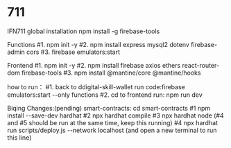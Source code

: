 # 711

IFN711
global installation
npm install -g firebase-tools

Functions
#1. npm init -y
#2. npm install express mysql2 dotenv firebase-admin cors
#3. firebase emulators:start

Frontend
#1. npm init -y
#2. npm install firebase axios ethers react-router-dom firebase-tools
#3. npm install @mantine/core @mantine/hooks

how to run：
#1. back to ddigital-skill-wallet run code:firebase emulators:start --only functions
#2. cd to frontend run: npm run dev


Biqing Changes:(pending)
smart-contracts:
cd smart-contracts
#1 npm install --save-dev hardhat
#2 npx hardhat compile
#3 npx hardhat node        (#4 and #5 should be run at the same time, keep this running)
#4 npx hardhat run scripts/deploy.js --network localhost (and open a new terminal to run this line)
